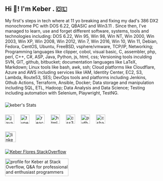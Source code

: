<h2 align="left">Hi 👋! I'm Keber . 🇨🇱 </h2>

My first's steps in tech where at 11 yo breaking and fixing my dad's 386 DX2 monochrome PC with DOS 6.22, QBASIC and Win3.11 . Since then, I've managed to learn, use and forget different software, systems, tools and technologies including: DOS 6.22, Win 95, Win 98, Win NT, Win 2000, Win 2003, Win XP, Win 2008, Win 2012, Win 7, Win 2016, Win 10, Win 11, Debian, Fedora, CentOS, Ubuntu, FreeBSD, vsphere/vmware, TCP/IP, Networking; Programming languages like clipper, cobol, visual basic, C, assembler, php, perl, C++, C#, ASP, Java, Python, js, html, css; Versioning tools inculding SVN, GIT, github, bitbucket; documentation languages like LaTeX, Markdown; Linux tools like bash, awk, ssh; Cloud platforms like Cloudflare, Azure and AWS including services like IAM, Identity Center, EC2, S3, Lambda, Route53, SES; DevOps tools and platforms including Jenkins, Gthub Actions, Terraform, Ansible, Docker; Data storage and manipulation including SQL, ETL, Hadoop; Data Analysis and Data Science; Testing including automation with Selenium, Playwright, TestNG.

###

![keber's Stats](https://github-readme-stats.vercel.app/api?username=keber&theme=vue-dark&show_icons=true&hide_border=true&count_private=true)

###

<!-- <img align="right" height="150" src="https://i.imgflip.com/65efzo.gif"  /> -->

###

<div align="left">
  <img src="https://cdn.jsdelivr.net/gh/devicons/devicon/icons/javascript/javascript-original.svg" height="30" alt="javascript logo"  />
  <img width="12" />
  <img src="https://cdn.jsdelivr.net/gh/devicons/devicon/icons/typescript/typescript-original.svg" height="30" alt="typescript logo"  />
  <img width="12" />
  <img src="https://cdn.jsdelivr.net/gh/devicons/devicon/icons/react/react-original.svg" height="30" alt="react logo"  />
  <img width="12" />
  <img src="https://cdn.jsdelivr.net/gh/devicons/devicon/icons/html5/html5-original.svg" height="30" alt="html5 logo"  />
  <img width="12" />
  <img src="https://cdn.jsdelivr.net/gh/devicons/devicon/icons/css3/css3-original.svg" height="30" alt="css3 logo"  />
  <img width="12" />
  <img src="https://cdn.jsdelivr.net/gh/devicons/devicon/icons/python/python-original.svg" height="30" alt="python logo"  />
  <img width="12" />
  <img src="https://cdn.jsdelivr.net/gh/devicons/devicon/icons/csharp/csharp-original.svg" height="30" alt="csharp logo"  />
</div>

###

<div align="left">
  <a href="mailto:keberflores@gmail.com><img src="https://img.shields.io/static/v1?message=Gmail&logo=gmail&label=&color=D14836&logoColor=white&labelColor=&style=for-the-badge" height="35" alt="gmail logo"  /></a>
  <a href="https://linkedin.com/in/keber"><img src="https://img.shields.io/static/v1?message=LinkedIn&logo=linkedin&label=&color=0077B5&logoColor=white&labelColor=&style=for-the-badge" height="35" alt="linkedin logo"  /></a>
</div>

###

[![Keber Flores StackOverflow](https://github-readme-stackoverflow.vercel.app/?userID=999500)](https://stackoverflow.com/users/999500/keber)

<a href="https://stackoverflow.com/users/999500/keber"><img src="https://stackoverflow.com/users/flair/999500.png" width="208" height="58" alt="profile for Keber at Stack Overflow, Q&amp;A for professional and enthusiast programmers" title="profile for Keber at Stack Overflow, Q&amp;A for professional and enthusiast programmers"></a>

###

<br clear="both">

###
